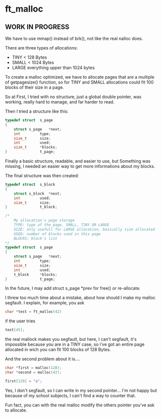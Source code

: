 # ft_malloc

## WORK IN PROGRESS

We have to use mmap() instead of brk(), not like the real nalloc does.

There are three types of allocations:
- TINY < 128 Bytes
- SMALL < 1024 Bytes
- LARGE everything upper than 1024 bytes

To create a malloc optimized, we have to allocate pages that are a multiple of getpagesize() function, so for TINY and SMALL allocations could fit 100 blocks of their size in a page.


So at First, I tried with no structure, just a global double pointer, was working, really hard to manage, and far harder to read.

Then I tried a structure like this:
```c
typedef struct	s_page
{
	struct s_page	*next;
	int			type;
	size_t		size;
	int			used;
	size_t		*blocks;
}				t_page;
```
Finally a basic structure, readable, and easier to use, but Something was missing, I needed an easier way to get more informations about my blocks.

The final structure was then created:
```c
typedef struct	s_block
{
	struct s_block	*next;
	int			used;
	size_t		size;
}				t_block;

/*
	My allocation's page storage
	TYPE: type of the page, SMALL, TINY OR LARGE
	SIZE: only usefull for LARGE allocation, basically size allocated
	USED: number of blocks used in this page
	BLOCKS: block's list
*/
typedef struct	s_page
{
	struct s_page	*next;
	int			type;
	size_t		size;
	int			used;
	t_block		*blocks;
}				t_page;
```
In the future, I may add struct s_page *prev for free() or re-allocate.


I threw too much time about a mistake, about how should I make my malloc segfault.
I explain, for example, you ask
```c
char *test = ft_malloc(42)
```
if the user tries
```c
test[45];
```
the real mallock makes you segfault, but here, I can't segfault, it's impossible because you are in a TINY case, so i've got an entire page allocated in wich you can fit 100 blocks of 128 Bytes.

And the second problem about it is....
```c
char *first = malloc(128);
char *second = malloc(42);

first[129] = "a";
```
Yes, I don't segfault, so I can write in my second pointer... I'm not happy but because of my school subjects, I can't find a way to counter that.

Fun fact, you can with the real malloc modify the others pointer you've ask to allocate.